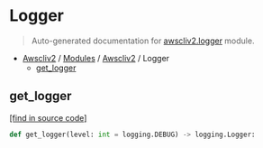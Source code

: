 # Logger

> Auto-generated documentation for [awscliv2.logger](blob/main/awscliv2/logger.py) module.

- [Awscliv2](../README.md#aws-cli-v2-for-python-) / [Modules](../MODULES.md#awscliv2-modules) / [Awscliv2](index.md#awscliv2) / Logger
    - [get_logger](#get_logger)

## get_logger

[[find in source code]](blob/main/awscliv2/logger.py#L4)

```python
def get_logger(level: int = logging.DEBUG) -> logging.Logger:
```
